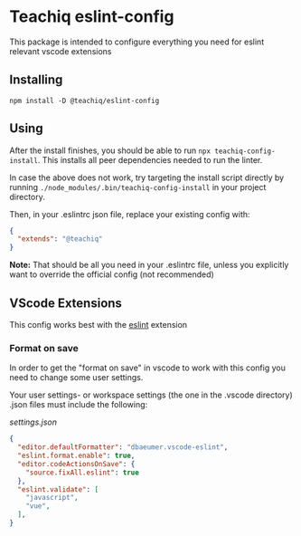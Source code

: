 # Teachiq eslint-config

This package is intended to configure everything you need for eslint relevant vscode extensions

## Installing

`npm install -D @teachiq/eslint-config`

## Using

After the install finishes, you should be able to run `npx teachiq-config-install`. This installs all peer dependencies needed to run the linter.

In case the above does not work, try targeting the install script directly by running `./node_modules/.bin/teachiq-config-install` in your project directory.

Then, in your .eslintrc json file, replace your existing config with:

```json
{
  "extends": "@teachiq"
}
```

**Note:** That should be all you need in your .eslintrc file, unless you explicitly want to override the official config (not recommended)

## VScode Extensions

This config works best with the [eslint](https://marketplace.visualstudio.com/items?itemName=dbaeumer.vscode-eslint) extension

### Format on save

In order to get the "format on save" in vscode to work with this config you need to change some user settings.

Your user settings- or workspace settings (the one in the .vscode directory) .json files must include the following:

_settings.json_

```json
{
  "editor.defaultFormatter": "dbaeumer.vscode-eslint",
  "eslint.format.enable": true,
  "editor.codeActionsOnSave": {
    "source.fixAll.eslint": true
  },
  "eslint.validate": [
    "javascript",
    "vue",
  ],
}
```


